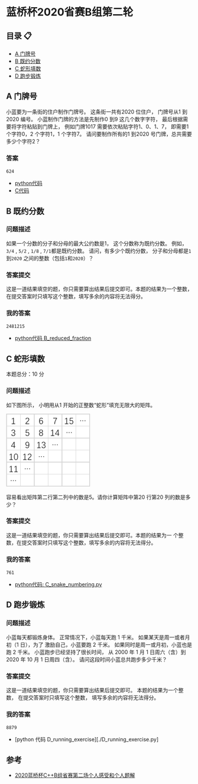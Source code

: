 # 蓝桥杯2020省赛B组第二轮
## 目录 :clipboard:

-   [A 门牌号](#A-门牌号)
-   [B 既约分数](#B-既约分数)
-   [C 蛇形填数](#C-蛇形填数)
-   [D 跑步锻炼](#D-跑步锻炼)

## A 门牌号
小蓝要为一条街的住户制作门牌号。
这条街一共有2020 位住户，
门牌号从1 到2020 编号。
小蓝制作门牌的方法是先制作0 到9 这几个数字字符，
最后根据需要将字符粘贴到门牌上，
例如门牌1017 需要依次粘贴字符1、0、1、7，
即需要1 个字符0，2 个字符1，1 个字符7。
请问要制作所有的1 到2020 号门牌，总共需要多少个字符2？

### 答案
```plt
624
```
-   [python代码](A_house_number.py)
-   [C代码](A_house_number.c)

## B 既约分数

### 问题描述
如果一个分数的分子和分母的最大公约数是1，
这个分数称为既约分数。
例如，`3/4` , `5/2` , `1/8` , `7/1`都是既约分数。
请问，有多少个既约分数，
分子和分母都是`1` 到`2020` 之间的整数（包括`1`和`2020`）？

### 答案提交
这是一道结果填空的题，你只需要算出结果后提交即可。本题的结果为一个整数，在提交答案时只填写这个整数，填写多余的内容将无法得分。

### 我的答案
```plt
2481215
```

-   [python代码 B_reduced_fraction](B_reduced_fraction.py)


## C 蛇形填数
本题总分：10 分

### 问题描述

如下图所示，
小明用从1 开始的正整数“蛇形”填充无限大的矩阵。

![matrix](./matrix.png)

容易看出矩阵第二行第二列中的数是5。请你计算矩阵中第20 行第20 列的数是多少？

### 答案提交
这是一道结果填空的题，你只需要算出结果后提交即可。本题的结果为一
个整数，在提交答案时只填写这个整数，填写多余的内容将无法得分。

### 我的答案
```plt
761
```
-   [python代码: C_snake_numbering.py](./C_snake_numbering.py)

## D 跑步锻炼

### 问题描述
小蓝每天都锻炼身体。
正常情况下，小蓝每天跑 1 千米。
如果某天是周一或者月初（1 日），为了
激励自己，小蓝要跑 2 千米。
如果同时是周一或月初，小蓝也是跑 2 千米。
小蓝跑步已经坚持了很长时间，
从 2000 年 1 月 1 日周六（含）到 2020 年
10 月 1 日周四（含）。
请问这段时间小蓝总共跑步多少千米？

### 答案提交
这是一道结果填空的题，你只需要算出结果后提交即可。
本题的结果为一个整数，
在提交答案时只填写这个整数，
填写多余的内容将无法得分。

### 我的答案
```plt
8879
```

-   [python 代码 D_running_exercise][./D_running_exercise.py]


## 参考
-   [2020蓝桥杯C++B组省赛第二场个人感受和个人题解](https://blog.csdn.net/weixin_45590872/article/details/109136495)
